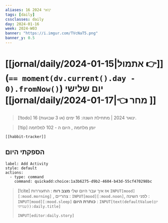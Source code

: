 ```yaml
---
aliases: 16 ינואר 2024
tags: [daily]
cssclasses: daily
day: 2024-01-16
week: 2024-W03
banner: "https://i.imgur.com/TVcNaT5.png"
banner_y: 0.5
---
```


# [[jornal/daily/2024-01-15|אתמול 👉]] (**`== moment(dv.current().day - 0).fromNow()`**) יום שלישי [[jornal/daily/2024-01-17|👈 מחר ]]

> [!todo]   16 ינואר 2024 | מתחילת השנה: 16 ימים (או 3 שבועות). 

> [!tip]  יומן מלחמה , היום ה - 102 למלחמה

```meta-bind-embed
[[habbit-tracker]]
```

## הספקתי היום

```meta-bind-button
label: Add Activity
style: default
actions: 
  - type: command
    command: quickadd:choice:1a3b6275-d9b2-4604-b43d-55cf470298bc

```

> [!cite] אז איך עבר היום שלי
> **מצב רוח** :  התעוררות `INPUT[mood][:mood.morning]` , צהריים : `INPUT[mood][:mood.noon]`,  לפני השינה :  `INPUT[mood][:mood.sleep]`
> **כותרת היום** : `INPUT[text(defaultValue(יום שגרתי)):daily.title]`
> ```meta-bind
> INPUT[editor:daily.story]
> ```